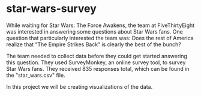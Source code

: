 # star-wars-survey

While waiting for Star Wars: The Force Awakens, the team at FiveThirtyEight was interested in answering some questions about Star Wars fans. One question that particularly interested the team was: Does the rest of America realize that “The Empire Strikes Back” is clearly the best of the bunch?

The team needed to collect data before they could get started answering this question. They used SurveyMonkey, an online survey tool, to survey Star Wars fans. They received 835 responses total, which can be found in the "star_wars.csv" file.

In this project we will be creating visualizations of the data.
